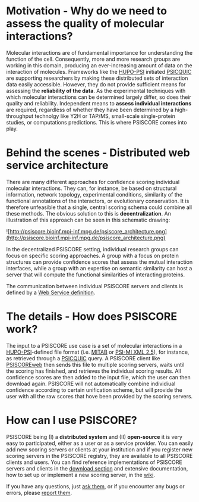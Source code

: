 # Motivation - Why do we need to assess the quality of molecular interactions? #
Molecular interactions are of fundamental importance for understanding the function of the cell. Consequently, more and more research groups are working in this domain, producing an ever-increasing amount of data on the interaction of molecules. Frameworks like the [HUPO-PSI](http://www.psidev.info/) initiated [PSICQUIC](http://code.google.com/p/psicquic/) are supporting researchers by making these distributed sets of interaction data easily accessible. However, they do not provide sufficient means for assessing the **reliability of the data**. As the experimental techniques with which molecular interactions can be determined largely differ, so does their quality and reliability. Independent means to **assess individual interactions** are required, regardless of whether they have been determined by a high-throughput technolgy like Y2H or TAP/MS, small-scale single-protein studies, or computations predictions. This is where PSISCORE comes into play.

# Behind the scenes - Distributed web service architecture #
There are many different approaches for confidence scoring individual molecular interactions. They can, for instance, be based on structural information, network topology, experimental conditions, similarity of the functional annotations of the interactors, or evolutionary conservation. It is therefore unfeasible that a single, central scoring schema could combine all these methods.
The obvious solution to this is **decentralization**. An illustration of this approach can be seen in this schematic drawing:

![http://psiscore.bioinf.mpi-inf.mpg.de/psiscore_architecture.png](http://psiscore.bioinf.mpi-inf.mpg.de/psiscore_architecture.png)

In the decentralized PSISCORE setting, individual research groups can focus on specific scoring approaches. A group with a focus on protein structures can provide confidence scores that assess the mutual interaction interfaces, while a group with an expertise on semantic similarity can host a server that will compute the functional similarities of interacting proteins.

The communication between individual PSISCORE servers and clients is defined by a [Web Service definition](PSISCORE_definition.md).

# The details - How does PSISCORE work? #
The input to a PSISCORE use case is a set of molecular interactions in a [HUPO-PSI](http://www.psidev.info/)-defined file format (i.e. [MITAB](http://code.google.com/p/psimi/wiki/PsimiTabFormat) or [PSI-MI XML 2.5](http://www.psidev.info/index.php?q=node/60)), for instance, as retrieved through a [PSICQUIC](http://code.google.com/p/psicquic/) query.
A PSISCORE client like [PSISCOREweb](http://psiscore.bioinf.mpi-inf.mpg.de/) then sends this file to multiple scoring servers, waits until the scoring has finished, and retrieves the individual scoring results. All confidence scores are then added to the input file, which the user can then download again. PSISCORE will not automatically combine individiual confidence according to certain unification scheme, but will provide the user with all the raw scores that hove been provided by the scoring servers.

# How can I use PSISCORE? #
PSISCORE being (I) a **distributed system** and (II) **open-source** it is very easy to participated, either as a user or as a service provider. You can easily add new scoring servers or clients at your institution and if you register new scoring servers in the PSISCORE registry, they are available to all PSISCORE clients and users. You can find reference implementations of PSISCORE servers and clients in the [download section](http://code.google.com/p/psiscore/downloads/list) and extensive documentation, how to set up or implement a new scoring server, in the [wiki](http://code.google.com/p/psiscore/w/list).

If you have any questions, just [ask them](http://groups.google.de/group/psiscore), or if you encounter any bugs or errors, please [report them](http://code.google.com/p/psiscore/issues/list).